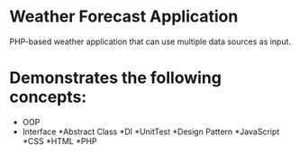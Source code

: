 Weather Forecast Application
============================

PHP-based weather application that can use multiple data sources as input.

Demonstrates the following concepts:
===================================
*    OOP
*    Interface
*Abstract Class 
*DI
*UnitTest
*Design Pattern
*JavaScript
*CSS
*HTML
*PHP

